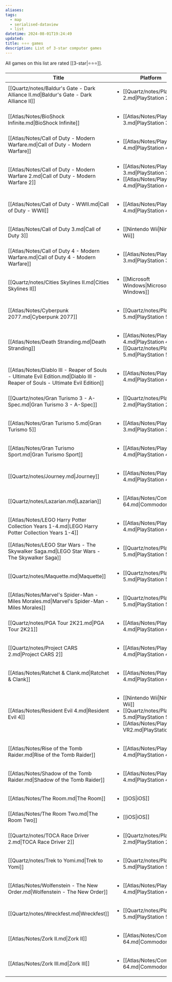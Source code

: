 ```yaml
---
aliases: 
tags:
  - map
  - serialised-dataview
  - list
datetime: 2024-08-01T19:24:49
updated: 
title: ⭐️⭐️⭐️ games
description: List of 3-star computer games
---
```

All games on this list are rated [[3-star|⭐️⭐️⭐️]].

<!-- QueryToSerialize: table without id file.link as Title, platform as Platform from #video-game where contains(rating, [[3-star]]) sort file.name -->
<!-- SerializedQuery: table without id file.link as Title, platform as Platform from #video-game where contains(rating, [[3-star]]) sort file.name -->

| Title                                                                                                                         | Platform                                                                                                                                                                 |
| ----------------------------------------------------------------------------------------------------------------------------- | ------------------------------------------------------------------------------------------------------------------------------------------------------------------------ |
| [[Quartz/notes/Baldur's Gate - Dark Alliance II.md\|Baldur's Gate - Dark Alliance II]]                                        | <ul><li>[[Quartz/notes/PlayStation 2.md\|PlayStation 2]]</li></ul>                                                                                                      |
| [[Atlas/Notes/BioShock Infinite.md\|BioShock Infinite]]                                                                       | <ul><li>[[Atlas/Notes/PlayStation 3.md\|PlayStation 3]]</li></ul>                                                                                                       |
| [[Atlas/Notes/Call of Duty - Modern Warfare.md\|Call of Duty - Modern Warfare]]                                               | <ul><li>[[Atlas/Notes/PlayStation 4.md\|PlayStation 4]]</li></ul>                                                                                                       |
| [[Atlas/Notes/Call of Duty - Modern Warfare 2.md\|Call of Duty - Modern Warfare 2]]                                           | <ul><li>[[Atlas/Notes/PlayStation 3.md\|PlayStation 3]]</li><li>[[Atlas/Notes/PlayStation 4.md\|PlayStation 4]]</li></ul>                                              |
| [[Atlas/Notes/Call of Duty - WWII.md\|Call of Duty - WWII]]                                                                   | <ul><li>[[Atlas/Notes/PlayStation 4.md\|PlayStation 4]]</li></ul>                                                                                                       |
| [[Atlas/Notes/Call of Duty 3.md\|Call of Duty 3]]                                                                             | <ul><li>[[Nintendo Wii\|Nintendo Wii]]</li></ul>                                                                                                                        |
| [[Atlas/Notes/Call of Duty 4 - Modern Warfare.md\|Call of Duty 4 - Modern Warfare]]                                           | <ul><li>[[Atlas/Notes/PlayStation 3.md\|PlayStation 3]]</li></ul>                                                                                                       |
| [[Quartz/notes/Cities Skylines II.md\|Cities Skylines II]]                                                                    | <ul><li>[[Microsoft Windows\|Microsoft Windows]]</li></ul>                                                                                                              |
| [[Atlas/Notes/Cyberpunk 2077.md\|Cyberpunk 2077]]                                                                             | <ul><li>[[Quartz/notes/PlayStation 5.md\|PlayStation 5]]</li></ul>                                                                                                      |
| [[Atlas/Notes/Death Stranding.md\|Death Stranding]]                                                                           | <ul><li>[[Atlas/Notes/PlayStation 4.md\|PlayStation 4]]</li><li>[[Quartz/notes/PlayStation 5.md\|PlayStation 5]]</li></ul>                                             |
| [[Atlas/Notes/Diablo III - Reaper of Souls - Ultimate Evil Edition.md\|Diablo III - Reaper of Souls - Ultimate Evil Edition]] | <ul><li>[[Atlas/Notes/PlayStation 4.md\|PlayStation 4]]</li></ul>                                                                                                       |
| [[Quartz/notes/Gran Turismo 3 - A-Spec.md\|Gran Turismo 3 - A-Spec]]                                                          | <ul><li>[[Quartz/notes/PlayStation 2.md\|PlayStation 2]]</li></ul>                                                                                                      |
| [[Atlas/Notes/Gran Turismo 5.md\|Gran Turismo 5]]                                                                             | <ul><li>[[Atlas/Notes/PlayStation 3.md\|PlayStation 3]]</li></ul>                                                                                                       |
| [[Atlas/Notes/Gran Turismo Sport.md\|Gran Turismo Sport]]                                                                     | <ul><li>[[Atlas/Notes/PlayStation 4.md\|PlayStation 4]]</li></ul>                                                                                                       |
| [[Quartz/notes/Journey.md\|Journey]]                                                                                          | <ul><li>[[Atlas/Notes/PlayStation 4.md\|PlayStation 4]]</li></ul>                                                                                                       |
| [[Quartz/notes/Lazarian.md\|Lazarian]]                                                                                        | <ul><li>[[Atlas/Notes/Commodore 64.md\|Commodore 64]]</li></ul>                                                                                                         |
| [[Atlas/Notes/LEGO Harry Potter Collection Years 1-4.md\|LEGO Harry Potter Collection Years 1-4]]                             | <ul><li>[[Atlas/Notes/PlayStation 4.md\|PlayStation 4]]</li></ul>                                                                                                       |
| [[Atlas/Notes/LEGO Star Wars - The Skywalker Saga.md\|LEGO Star Wars - The Skywalker Saga]]                                   | <ul><li>[[Quartz/notes/PlayStation 5.md\|PlayStation 5]]</li></ul>                                                                                                      |
| [[Quartz/notes/Maquette.md\|Maquette]]                                                                                        | <ul><li>[[Quartz/notes/PlayStation 5.md\|PlayStation 5]]</li></ul>                                                                                                      |
| [[Atlas/Notes/Marvel's Spider-Man - Miles Morales.md\|Marvel's Spider-Man - Miles Morales]]                                   | <ul><li>[[Quartz/notes/PlayStation 5.md\|PlayStation 5]]</li></ul>                                                                                                      |
| [[Quartz/notes/PGA Tour 2K21.md\|PGA Tour 2K21]]                                                                              | <ul><li>[[Atlas/Notes/PlayStation 4.md\|PlayStation 4]]</li></ul>                                                                                                       |
| [[Quartz/notes/Project CARS 2.md\|Project CARS 2]]                                                                            | <ul><li>[[Atlas/Notes/PlayStation 4.md\|PlayStation 4]]</li></ul>                                                                                                       |
| [[Atlas/Notes/Ratchet & Clank.md\|Ratchet & Clank]]                                                                           | <ul><li>[[Atlas/Notes/PlayStation 4.md\|PlayStation 4]]</li></ul>                                                                                                       |
| [[Atlas/Notes/Resident Evil 4.md\|Resident Evil 4]]                                                                           | <ul><li>[[Nintendo Wii\|Nintendo Wii]]</li><li>[[Quartz/notes/PlayStation 5.md\|PlayStation 5]]</li><li>[[Atlas/Notes/PlayStation VR2.md\|PlayStation VR2]]</li></ul> |
| [[Atlas/Notes/Rise of the Tomb Raider.md\|Rise of the Tomb Raider]]                                                           | <ul><li>[[Atlas/Notes/PlayStation 4.md\|PlayStation 4]]</li></ul>                                                                                                       |
| [[Atlas/Notes/Shadow of the Tomb Raider.md\|Shadow of the Tomb Raider]]                                                       | <ul><li>[[Atlas/Notes/PlayStation 4.md\|PlayStation 4]]</li></ul>                                                                                                       |
| [[Atlas/Notes/The Room.md\|The Room]]                                                                                         | <ul><li>[[iOS\|iOS]]</li></ul>                                                                                                                                          |
| [[Atlas/Notes/The Room Two.md\|The Room Two]]                                                                                 | <ul><li>[[iOS\|iOS]]</li></ul>                                                                                                                                          |
| [[Quartz/notes/TOCA Race Driver 2.md\|TOCA Race Driver 2]]                                                                    | <ul><li>[[Quartz/notes/PlayStation 2.md\|PlayStation 2]]</li></ul>                                                                                                      |
| [[Quartz/notes/Trek to Yomi.md\|Trek to Yomi]]                                                                                | <ul><li>[[Quartz/notes/PlayStation 5.md\|PlayStation 5]]</li></ul>                                                                                                      |
| [[Atlas/Notes/Wolfenstein - The New Order.md\|Wolfenstein - The New Order]]                                                   | <ul><li>[[Atlas/Notes/PlayStation 4.md\|PlayStation 4]]</li></ul>                                                                                                       |
| [[Quartz/notes/Wreckfest.md\|Wreckfest]]                                                                                      | <ul><li>[[Quartz/notes/PlayStation 5.md\|PlayStation 5]]</li></ul>                                                                                                      |
| [[Atlas/Notes/Zork II.md\|Zork II]]                                                                                           | <ul><li>[[Atlas/Notes/Commodore 64.md\|Commodore 64]]</li></ul>                                                                                                         |
| [[Atlas/Notes/Zork III.md\|Zork III]]                                                                                         | <ul><li>[[Atlas/Notes/Commodore 64.md\|Commodore 64]]</li></ul>                                                                                                         |
<!-- SerializedQuery END -->

